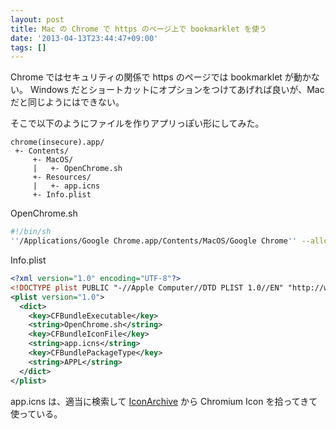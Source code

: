 ```yaml
---
layout: post
title: Mac の Chrome で https のページ上で bookmarklet を使う
date: '2013-04-13T23:44:47+09:00'
tags: []
---
```


Chrome ではセキュリティの関係で https のページでは bookmarklet が動かない。
Windows だとショートカットにオプションをつけてあげれば良いが、Mac だと同じようにはできない。

そこで以下のようにファイルを作りアプリっぽい形にしてみた。

```
chrome(insecure).app/
 +- Contents/
     +- MacOS/
     |   +- OpenChrome.sh
     +- Resources/
     |   +- app.icns
     +- Info.plist
```

OpenChrome.sh

```sh
#!/bin/sh
''/Applications/Google Chrome.app/Contents/MacOS/Google Chrome'' --allow-running-insecure-content
```

Info.plist

```xml
<?xml version="1.0" encoding="UTF-8"?>
<!DOCTYPE plist PUBLIC "-//Apple Computer//DTD PLIST 1.0//EN" "http://www.apple.com/DTDs/PropertyList-1.0.dtd">
<plist version="1.0">
  <dict>
    <key>CFBundleExecutable</key>
    <string>OpenChrome.sh</string>
    <key>CFBundleIconFile</key>
    <string>app.icns</string>
    <key>CFBundlePackageType</key>
    <string>APPL</string>
  </dict>
</plist>
```

app.icns は、適当に検索して [IconArchive](http://www.iconarchive.com/tag/google-chrome) から Chromium Icon を拾ってきて使っている。
